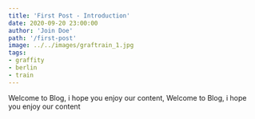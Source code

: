 ```yaml
---
title: 'First Post - Introduction'
date: 2020-09-20 23:00:00
author: 'Join Doe'
path: '/first-post'
image: ../../images/graftrain_1.jpg
tags:
- graffity
- berlin
- train
---
```


Welcome to Blog, i hope you enjoy our content, Welcome to Blog, i hope you enjoy our content
